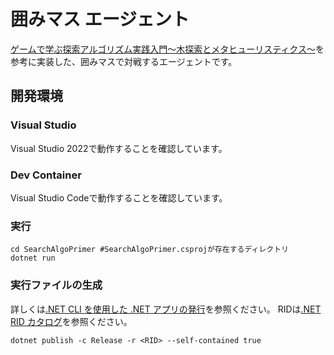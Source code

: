 ﻿囲みマス エージェント
====

[ゲームで学ぶ探索アルゴリズム実践入門～木探索とメタヒューリスティクス～](https://gihyo.jp/book/2023/978-4-297-13360-3)を参考に実装した、囲みマスで対戦するエージェントです。

## 開発環境

### Visual Studio

Visual Studio 2022で動作することを確認しています。

### Dev Container

Visual Studio Codeで動作することを確認しています。

### 実行

```
cd SearchAlgoPrimer #SearchAlgoPrimer.csprojが存在するディレクトリ
dotnet run
```

### 実行ファイルの生成

詳しくは[.NET CLI を使用した .NET アプリの発行](https://learn.microsoft.com/ja-jp/dotnet/core/deploying/deploy-with-cli)を参照ください。
RIDは[.NET RID カタログ](https://learn.microsoft.com/ja-jp/dotnet/core/rid-catalog)を参照ください。

```
dotnet publish -c Release -r <RID> --self-contained true
```
